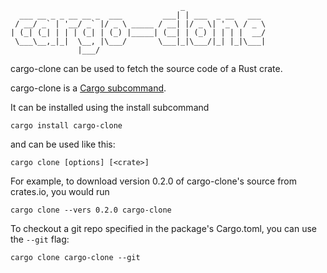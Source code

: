                                           _                  
      ___ __ _ _ __ __ _  ___         ___| | ___  _ __   ___ 
     / __/ _` | '__/ _` |/ _ \ _____ / __| |/ _ \| '_ \ / _ \
    | (_| (_| | | | (_| | (_) |_____| (__| | (_) | | | |  __/
     \___\__,_|_|  \__, |\___/       \___|_|\___/|_| |_|\___|
                   |___/                                     

cargo-clone can be used to fetch the source code of a Rust crate.

cargo-clone is a [Cargo subcommand](https://github.com/rust-lang/cargo/wiki/Third-party-cargo-subcommands).

It can be installed using the install subcommand

    cargo install cargo-clone

and can be used like this:

    cargo clone [options] [<crate>]

For example, to download version 0.2.0 of cargo-clone's source from crates.io, you would run

    cargo clone --vers 0.2.0 cargo-clone

To checkout a git repo specified in the package's Cargo.toml, you can use the `--git` flag:

    cargo clone cargo-clone --git
